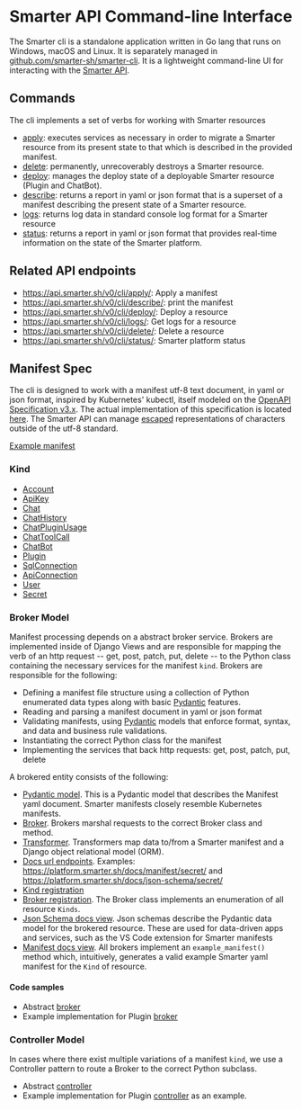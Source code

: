 # Smarter API Command-line Interface

The Smarter cli is a standalone application written in Go lang that runs on Windows, macOS and Linux. It is separately managed in [github.com/smarter-sh/smarter-cli](https://github.com/smarter-sh/smarter-cli). It is a lightweight command-line UI for interacting with the [Smarter API](../smarter/smarter/apps/api/v0/cli/).

## Commands

The cli implements a set of verbs for working with Smarter resources

- [apply](../smarter/smarter/apps/api/v0/cli/views/apply.py): executes services as necessary in order to migrate a Smarter resource from its present state to that which is described in the provided manifest.
- [delete](../smarter/smarter/apps/api/v0/cli/views/delete.py): permanently, unrecoverably destroys a Smarter resource.
- [deploy](../smarter/smarter/apps/api/v0/cli/views/delete.py): manages the deploy state of a deployable Smarter resource (Plugin and ChatBot).
- [describe](../smarter/smarter/apps/api/v0/cli/views/describe.py): returns a report in yaml or json format that is a superset of a manifest describing the present state of a Smarter resource.
- [logs](../smarter/smarter/apps/api/v0/cli/views/describe.py): returns log data in standard console log format for a Smarter resource
- [status](../smarter/smarter/apps/api/v0/cli/views/status.py): returns a report in yaml or json format that provides real-time information on the state of the Smarter platform.

<!-- markdownlint-disable MD034 -->

## Related API endpoints

- https://api.smarter.sh/v0/cli/apply/: Apply a manifest
- https://api.smarter.sh/v0/cli/describe/: print the manifest
- https://api.smarter.sh/v0/cli/deploy/: Deploy a resource
- https://api.smarter.sh/v0/cli/logs/: Get logs for a resource
- https://api.smarter.sh/v0/cli/delete/: Delete a resource
- https://api.smarter.sh/v0/cli/status/: Smarter platform status

## Manifest Spec

The cli is designed to work with a manifest utf-8 text document, in yaml or json format, inspired by Kubernetes' kubectl, itself modeled on the [OpenAPI Specification v3.x](https://spec.openapis.org/oas/latest.html). The actual implementation of this specification is located [here](../smarter/smarter/apps/api/v0/cli/). The Smarter API can manage [escaped](https://en.wikipedia.org/wiki/Escape_character) representations of characters outside of the utf-8 standard.

[Example manifest](../smarter/smarter/apps/plugin/data/sample-plugins/example-configuration.yaml)

### Kind

- [Account](../smarter/smarter/apps/account/api/v1/manifests/)
- [ApiKey](../smarter/smarter/apps/account/api/v1/manifests/)
- [Chat](../smarter/smarter/apps/chat/api/v1/manifests/)
- [ChatHistory](../smarter/smarter/apps/chat/api/v1/manifests/)
- [ChatPluginUsage](../smarter/smarter/apps/chat/api/v1/manifests/)
- [ChatToolCall](../smarter/smarter/apps/chat/api/v1/manifests/)
- [ChatBot](../smarter/smarter/apps/chatbot/api/v1/manifests/)
- [Plugin](../smarter/smarter/apps/plugin/api/v1/manifests/)
- [SqlConnection](../smarter/smarter/apps/plugin/api/v1/manifests/)
- [ApiConnection](../smarter/smarter/apps/plugin/api/v1/manifests/)
- [User](../smarter/smarter/apps/account/api/v1/manifests/)
- [Secret](../smarter/smarter/apps/account/api/v1/manifests/)

### Broker Model

Manifest processing depends on a abstract broker service. Brokers are implemented inside of Django Views and are responsible for mapping the verb of an http request -- get, post, patch, put, delete -- to the Python class containing the necessary services for the manifest `kind`. Brokers are responsible for the following:

- Defining a manifest file structure using a collection of Python enumerated data types along with basic [Pydantic](https://pydantic.dev/) features.
- Reading and parsing a manifest document in yaml or json format
- Validating manifests, using [Pydantic](https://pydantic.dev/) models that enforce format, syntax, and data and business rule validations.
- Instantiating the correct Python class for the manifest
- Implementing the services that back http requests: get, post, patch, put, delete

A brokered entity consists of the following:

- [Pydantic model](../smarter/smarter/apps/account/manifest/models/secret/). This is a Pydantic model that describes the Manifest yaml document. Smarter manifests closely resemble Kubernetes manifests.
- [Broker](../smarter/smarter/apps/account/manifest/brokers/secret.py). Brokers marshal requests to the correct Broker class and method.
- [Transformer](../smarter/smarter/apps/account/manifest/transformers/secret.py). Transformers map data to/from a Smarter manifest and a Django object relational model (ORM).
- [Docs url endpoints](../smarter/smarter/apps/docs/urls.py). Examples: https://platform.smarter.sh/docs/manifest/secret/ and https://platform.smarter.sh/docs/json-schema/secret/
- [Kind registration](../smarter/smarter/apps/api/v1/manifests/enum.py)
- [Broker registration](../smarter/smarter/apps/api/v1/cli/brokers.py). The Broker class implements an enumeration of all resource `Kinds`.
- [Json Schema docs view](../smarter/smarter/apps/docs/views/json_schema.py). Json schemas describe the Pydantic data model for the brokered resource. These are used for data-driven apps and services, such as the VS Code extension for Smarter manifests
- [Manifest docs view](../smarter/smarter/apps/docs/views/manifest.py). All brokers implement an `example_manifest()` method which, intuitively, generates a valid example Smarter yaml manifest for the `Kind` of resource.

#### Code samples

- Abstract [broker](../smarter/smarter/apps/api/v0/manifests/broker.py)
- Example implementation for Plugin [broker](../smarter/smarter/apps/plugin/api/v0/manifests/broker.py)

### Controller Model

In cases where there exist multiple variations of a manifest `kind`, we use a Controller pattern to route a Broker to the correct Python subclass.

- Abstract [controller](../smarter/smarter/apps/api/v0/cli/controller.py)
- Example implementation for Plugin [controller](../smarter/smarter/apps/plugin/controller.py) as an example.
